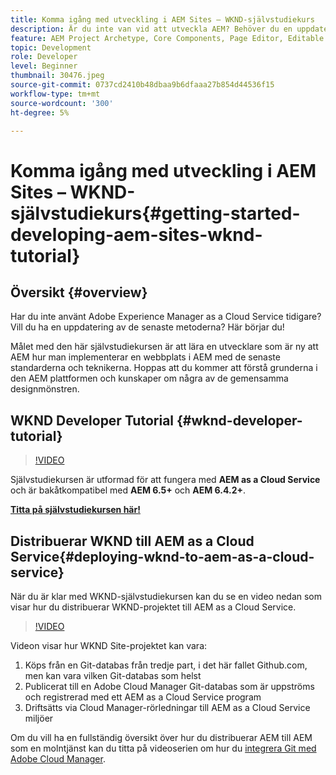 ```yaml
---
title: Komma igång med utveckling i AEM Sites – WKND-självstudiekurs
description: Är du inte van vid att utveckla AEM? Behöver du en uppdatering av bästa praxis? Här börjar du! Målet med den här självstudiekursen är att lära en utvecklare som är ny att AEM hur man implementerar en webbplats i AEM med de senaste standarderna och teknikerna.
feature: AEM Project Archetype, Core Components, Page Editor, Editable Templates
topic: Development
role: Developer
level: Beginner
thumbnail: 30476.jpeg
source-git-commit: 0737cd2410b48dbaa9b6dfaaa27b854d44536f15
workflow-type: tm+mt
source-wordcount: '300'
ht-degree: 5%

---
```



# Komma igång med utveckling i AEM Sites – WKND-självstudiekurs{#getting-started-developing-aem-sites-wknd-tutorial}

## Översikt {#overview}

Har du inte använt Adobe Experience Manager as a Cloud Service tidigare? Vill du ha en uppdatering av de senaste metoderna? Här börjar du!

Målet med den här självstudiekursen är att lära en utvecklare som är ny att AEM hur man implementerar en webbplats i AEM med de senaste standarderna och teknikerna. Hoppas att du kommer att förstå grunderna i den AEM plattformen och kunskaper om några av de gemensamma designmönstren.

## WKND Developer Tutorial {#wknd-developer-tutorial}

>[!VIDEO](https://video.tv.adobe.com/v/30476?quality=12&learn=on)

Självstudiekursen är utformad för att fungera med **AEM as a Cloud Service** och är bakåtkompatibel med **AEM 6.5+** och **AEM 6.4.2+**.

**[Titta på självstudiekursen här!](https://experienceleague.adobe.com/docs/experience-manager-learn/getting-started-wknd-tutorial-develop/overview.html)**

## Distribuerar WKND till AEM as a Cloud Service{#deploying-wknd-to-aem-as-a-cloud-service}

När du är klar med WKND-självstudiekursen kan du se en video nedan som visar hur du distribuerar WKND-projektet till AEM as a Cloud Service.

>[!VIDEO](https://video.tv.adobe.com/v/30191?quality=12&learn=on)

Videon visar hur WKND Site-projektet kan vara:

1. Köps från en Git-databas från tredje part, i det här fallet Github.com, men kan vara vilken Git-databas som helst
2. Publicerat till en Adobe Cloud Manager Git-databas som är uppströms och registrerad med ett AEM as a Cloud Service program
3. Driftsätts via Cloud Manager-rörledningar till AEM as a Cloud Service miljöer

Om du vill ha en fullständig översikt över hur du distribuerar AEM till AEM som en molntjänst kan du titta på videoserien om hur du [integrera Git med Adobe Cloud Manager](https://docs.adobe.com/content/help/en/experience-manager-cloud-manager/using/managing-code/setup-cloud-manager-git-integration.html).
